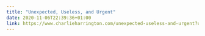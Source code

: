 ```yaml
---
title: "Unexpected, Useless, and Urgent"
date: 2020-11-06T22:39:36+01:00
link: https://www.charlieharrington.com/unexpected-useless-and-urgent?utm_source=hackernewsletter&utm_medium=email&utm_term=fav
---
```

